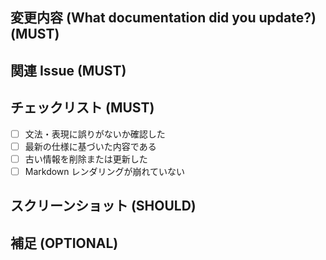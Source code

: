 <!-- I want to review in Japanese. -->

## 変更内容 (What documentation did you update?) (MUST)

<!--
どのドキュメントを、なぜ更新したのか

- README.md の更新
- API 使用例の追加
- 開発手順の修正 など
 -->

## 関連 Issue (MUST)

<!--
関連するIssueや課題があれば

Refs #456
 -->

## チェックリスト (MUST)

- [ ] 文法・表現に誤りがないか確認した
- [ ] 最新の仕様に基づいた内容である
- [ ] 古い情報を削除または更新した
- [ ] Markdown レンダリングが崩れていない

## スクリーンショット (SHOULD)

<!-- UI変更がある場合はスクリーンショットを添付 -->

## 補足 (OPTIONAL)

<!-- レビュアーに伝えておきたいこと，注意点など -->

<!-- ========================== divider ============================ -->
<!-- for GitHub Copilot review rule -->
<!--
レビューする際には、以下のprefix(接頭辞)をつけてください
[must]
[imo] (in my opinion)
[nits](nitpick)
[ask]
[fyi]
-->
<!-- for GitHub Copilot review  rule-->
<!-- I want to review in Japanese. -->
